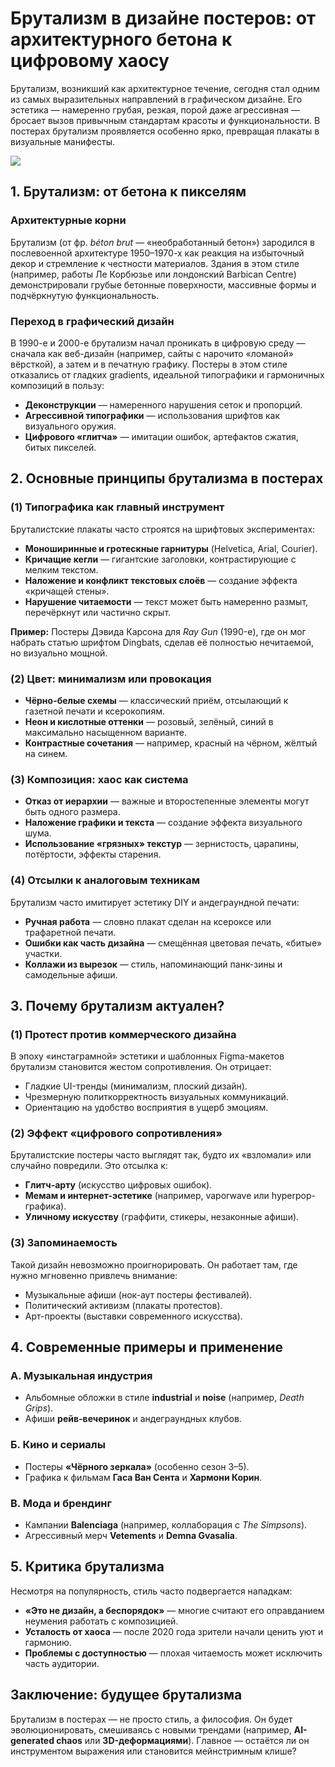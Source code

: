 # **Брутализм в дизайне постеров: от архитектурного бетона к цифровому хаосу**  

Брутализм, возникший как архитектурное течение, сегодня стал одним из самых выразительных направлений в графическом дизайне. Его эстетика — намеренно грубая, резкая, порой даже агрессивная — бросает вызов привычным стандартам красоты и функциональности. В постерах брутализм проявляется особенно ярко, превращая плакаты в визуальные манифесты.  

<img src="https://i.pinimg.com/736x/64/c0/40/64c040c121a2775f3bb2147e855443e4.jpg"/>

## **1. Брутализм: от бетона к пикселям**  
### **Архитектурные корни**  
Брутализм (от фр. *béton brut* — «необработанный бетон») зародился в послевоенной архитектуре 1950–1970-х как реакция на избыточный декор и стремление к честности материалов. Здания в этом стиле (например, работы Ле Корбюзье или лондонский Barbican Centre) демонстрировали грубые бетонные поверхности, массивные формы и подчёркнутую функциональность.  

### **Переход в графический дизайн**  
В 1990-е и 2000-е брутализм начал проникать в цифровую среду — сначала как веб-дизайн (например, сайты с нарочито «ломаной» вёрсткой), а затем и в печатную графику. Постеры в этом стиле отказались от гладких gradients, идеальной типографики и гармоничных композиций в пользу:  
- **Деконструкции** — намеренного нарушения сеток и пропорций.  
- **Агрессивной типографики** — использования шрифтов как визуального оружия.  
- **Цифрового «глитча»** — имитации ошибок, артефактов сжатия, битых пикселей.  

## **2. Основные принципы брутализма в постерах**  
### **(1) Типографика как главный инструмент**  
Бруталистские плакаты часто строятся на шрифтовых экспериментах:  
- **Моноширинные и гротескные гарнитуры** (Helvetica, Arial, Courier).  
- **Кричащие кегли** — гигантские заголовки, контрастирующие с мелким текстом.  
- **Наложение и конфликт текстовых слоёв** — создание эффекта «кричащей стены».  
- **Нарушение читаемости** — текст может быть намеренно размыт, перечёркнут или частично скрыт.  

**Пример:** Постеры Дэвида Карсона для *Ray Gun* (1990-е), где он мог набрать статью шрифтом Dingbats, сделав её полностью нечитаемой, но визуально мощной.  

### **(2) Цвет: минимализм или провокация**  
- **Чёрно-белые схемы** — классический приём, отсылающий к газетной печати и ксерокопиям.  
- **Неон и кислотные оттенки** — розовый, зелёный, синий в максимально насыщенном варианте.  
- **Контрастные сочетания** — например, красный на чёрном, жёлтый на синем.  

### **(3) Композиция: хаос как система**  
- **Отказ от иерархии** — важные и второстепенные элементы могут быть одного размера.  
- **Наложение графики и текста** — создание эффекта визуального шума.  
- **Использование «грязных» текстур** — зернистость, царапины, потёртости, эффекты старения.  

### **(4) Отсылки к аналоговым техникам**  
Брутализм часто имитирует эстетику DIY и андеграундной печати:  
- **Ручная работа** — словно плакат сделан на ксероксе или трафаретной печати.  
- **Ошибки как часть дизайна** — смещённая цветовая печать, «битые» участки.  
- **Коллажи из вырезок** — стиль, напоминающий панк-зины и самодельные афиши.  

## **3. Почему брутализм актуален?**  
### **(1) Протест против коммерческого дизайна**  
В эпоху «инстаграмной» эстетики и шаблонных Figma-макетов брутализм становится жестом сопротивления. Он отрицает:  
- Гладкие UI-тренды (минимализм, плоский дизайн).  
- Чрезмерную политкорректность визуальных коммуникаций.  
- Ориентацию на удобство восприятия в ущерб эмоциям.  

### **(2) Эффект «цифрового сопротивления»**  
Бруталистские постеры часто выглядят так, будто их «взломали» или случайно повредили. Это отсылка к:  
- **Глитч-арту** (искусство цифровых ошибок).  
- **Мемам и интернет-эстетике** (например, vaporwave или hyperpop-графика).  
- **Уличному искусству** (граффити, стикеры, незаконные афиши).  

### **(3) Запоминаемость**  
Такой дизайн невозможно проигнорировать. Он работает там, где нужно мгновенно привлечь внимание:  
- Музыкальные афиши (нок-аут постеры фестивалей).  
- Политический активизм (плакаты протестов).  
- Арт-проекты (выставки современного искусства).  

## **4. Современные примеры и применение**  
### **А. Музыкальная индустрия**  
- Альбомные обложки в стиле **industrial** и **noise** (например, *Death Grips*).  
- Афиши **рейв-вечеринок** и андеграундных клубов.  

### **Б. Кино и сериалы**  
- Постеры **«Чёрного зеркала»** (особенно сезон 3–5).  
- Графика к фильмам **Гаса Ван Сента** и **Хармони Корин**.  

### **В. Мода и брендинг**  
- Кампании **Balenciaga** (например, коллаборация с *The Simpsons*).  
- Агрессивный мерч **Vetements** и **Demna Gvasalia**.  

## **5. Критика брутализма**  
Несмотря на популярность, стиль часто подвергается нападкам:  
- **«Это не дизайн, а беспорядок»** — многие считают его оправданием неумения работать с композицией.  
- **Усталость от хаоса** — после 2020 года зрители начали ценить уют и гармонию.  
- **Проблемы с доступностью** — плохая читаемость может исключить часть аудитории.  

## **Заключение: будущее брутализма**  
Брутализм в постерах — не просто стиль, а философия. Он будет эволюционировать, смешиваясь с новыми трендами (например, **AI-generated chaos** или **3D-деформациями**). Главное — остаётся ли он инструментом выражения или становится мейнстримным клише?  
